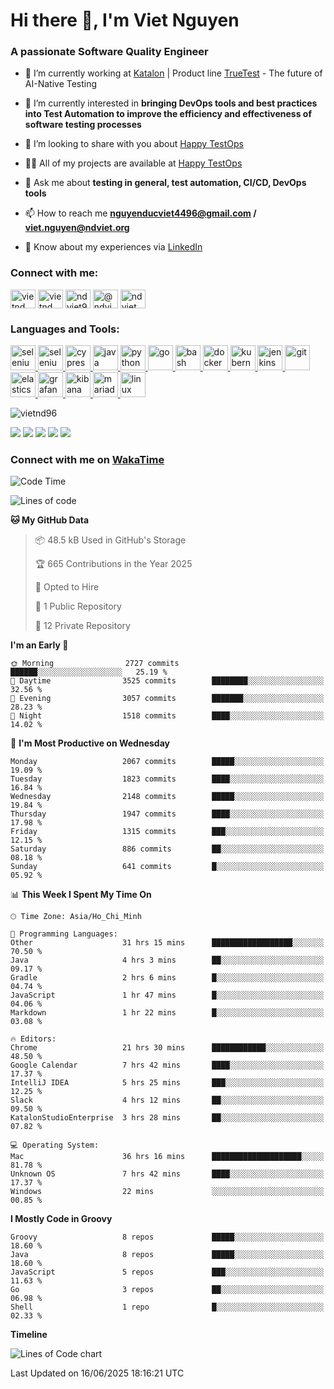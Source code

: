 <h1 align="left">Hi there 👋, I'm Viet Nguyen</h1>
<h3 align="left">A passionate Software Quality Engineer</h3>

- 🔭 I’m currently working at [Katalon](https://katalon.com/) | Product line [TrueTest](https://katalon.com/truetest) - The future of AI-Native Testing

- 🌱 I’m currently interested in **bringing DevOps tools and best practices into Test Automation to improve the
  efficiency and effectiveness of software testing processes**

- 👯 I’m looking to share with you about [Happy TestOps](https://github.com/ndviet)

- 👨‍💻 All of my projects are available at [Happy TestOps](https://github.com/ndviet)

- 💬 Ask me about **testing in general, test automation, CI/CD, DevOps tools**

- 📫 How to reach me **nguyenducviet4496@gmail.com / viet.nguyen@ndviet.org**

- 📄 Know about my experiences via [LinkedIn](https://www.linkedin.com/in/vietnd96/)

<h3 align="left">Connect with me:</h3>
<p align="left">
<a href="https://linkedin.com/in/vietnd96" target="blank"><img align="center" src="https://raw.githubusercontent.com/rahuldkjain/github-profile-readme-generator/master/src/images/icons/Social/linked-in-alt.svg" alt="vietnd" height="30" width="40" /></a>
<a href="https://fb.com/vietnd96" target="blank"><img align="center" src="https://raw.githubusercontent.com/rahuldkjain/github-profile-readme-generator/master/src/images/icons/Social/facebook.svg" alt="vietnd" height="30" width="40" /></a>
<a href="https://instagram.com/vietnd96" target="blank"><img align="center" src="https://raw.githubusercontent.com/rahuldkjain/github-profile-readme-generator/master/src/images/icons/Social/instagram.svg" alt="ndviet96" height="30" width="40" /></a>
<a href="https://medium.com/@ndviet" target="blank"><img align="center" src="https://raw.githubusercontent.com/rahuldkjain/github-profile-readme-generator/master/src/images/icons/Social/medium.svg" alt="@ndviet" height="30" width="40" /></a>
<a href="https://dev.to/ndviet" target="blank"><img align="center" src="https://raw.githubusercontent.com/rahuldkjain/github-profile-readme-generator/master/src/images/icons/Social/devto.svg" alt="ndviet" height="30" width="40" /></a>
</p>

<h3 align="left">Languages and Tools:</h3>
<p align="left">  
  <a href="https://www.selenium.dev" target="_blank" rel="noreferrer"> <img src="https://raw.githubusercontent.com/SeleniumHQ/docker-selenium/trunk/logo.png" alt="selenium" width="40" height="40"/> </a> 
  <a href="https://playwright.dev" target="_blank" rel="noreferrer"> <img src="https://playwright.dev/img/playwright-logo.svg" alt="selenium" width="40" height="40"/> </a>  
  <a href="https://www.cypress.io" target="_blank" rel="noreferrer"> <img src="https://avatars.githubusercontent.com/u/8908513" alt="cypress" width="40" height="40"/> </a> 
  <a href="https://www.java.com" target="_blank" rel="noreferrer"> <img src="https://raw.githubusercontent.com/devicons/devicon/master/icons/java/java-original.svg" alt="java" width="40" height="40"/> </a>
  <a href="https://www.python.org" target="_blank" rel="noreferrer"> <img src="https://raw.githubusercontent.com/devicons/devicon/master/icons/python/python-original.svg" alt="python" width="40" height="40"/> </a>
  <a href="https://golang.org" target="_blank" rel="noreferrer"> <img src="https://raw.githubusercontent.com/devicons/devicon/master/icons/go/go-original.svg" alt="go" width="40" height="40"/> </a> 
  <a href="https://www.gnu.org/software/bash/" target="_blank" rel="noreferrer"> <img src="https://www.vectorlogo.zone/logos/gnu_bash/gnu_bash-icon.svg" alt="bash" width="40" height="40"/> </a>
  <a href="https://www.docker.com/" target="_blank" rel="noreferrer"> <img src="https://raw.githubusercontent.com/devicons/devicon/master/icons/docker/docker-original-wordmark.svg" alt="docker" width="40" height="40"/> </a>  
  <a href="https://kubernetes.io" target="_blank" rel="noreferrer"> <img src="https://www.vectorlogo.zone/logos/kubernetes/kubernetes-icon.svg" alt="kubernetes" width="40" height="40"/> </a>  
  <a href="https://www.jenkins.io" target="_blank" rel="noreferrer"> <img src="https://www.vectorlogo.zone/logos/jenkins/jenkins-icon.svg" alt="jenkins" width="40" height="40"/> </a> 
  <a href="https://git-scm.com/" target="_blank" rel="noreferrer"> <img src="https://www.vectorlogo.zone/logos/git-scm/git-scm-icon.svg" alt="git" width="40" height="40"/> </a> 
  <a href="https://www.elastic.co" target="_blank" rel="noreferrer"> <img src="https://www.vectorlogo.zone/logos/elastic/elastic-icon.svg" alt="elasticsearch" width="40" height="40"/> </a> 
  <a href="https://grafana.com" target="_blank" rel="noreferrer"> <img src="https://www.vectorlogo.zone/logos/grafana/grafana-icon.svg" alt="grafana" width="40" height="40"/> </a> 
  <a href="https://www.elastic.co/kibana" target="_blank" rel="noreferrer"> <img src="https://www.vectorlogo.zone/logos/elasticco_kibana/elasticco_kibana-icon.svg" alt="kibana" width="40" height="40"/> </a>
  <a href="https://mariadb.org/" target="_blank" rel="noreferrer"> <img src="https://www.vectorlogo.zone/logos/mariadb/mariadb-icon.svg" alt="mariadb" width="40" height="40"/> </a> 
  <a href="https://www.linux.org/" target="_blank" rel="noreferrer"> <img src="https://raw.githubusercontent.com/devicons/devicon/master/icons/linux/linux-original.svg" alt="linux" width="40" height="40"/> </a> 
</p>

<p align="left"> <img src="https://komarev.com/ghpvc/?username=vietnd96&label=GitHub%20Profile%20Views&color=0e75b6&style=flat" alt="vietnd96" /> </p>

[![](https://raw.githubusercontent.com/vietnd96/vietnd96/main/profile-summary-card-output/github/0-profile-details.svg)](#)
[![](https://raw.githubusercontent.com/vietnd96/vietnd96/main/profile-summary-card-output/github/1-repos-per-language.svg)](#)
[![](https://raw.githubusercontent.com/vietnd96/vietnd96/main/profile-summary-card-output/github/2-most-commit-language.svg)](#)
[![](https://raw.githubusercontent.com/vietnd96/vietnd96/main/profile-summary-card-output/github/3-stats.svg)](#)
[![](https://raw.githubusercontent.com/vietnd96/vietnd96/main/profile-summary-card-output/github/4-productive-time.svg)](#)

<h3 align="left">Connect with me on <a href="https://wakatime.com/@vietnd96" target="_blank" rel="noreferrer">
WakaTime</a> </h3>

<!--START_SECTION:waka-->
![Code Time](http://img.shields.io/badge/Code%20Time-2%2C756%20hrs%2038%20mins-blue)

![Lines of code](https://img.shields.io/badge/From%20Hello%20World%20I%27ve%20Written-4.6%20million%20lines%20of%20code-blue)

**🐱 My GitHub Data** 

> 📦 48.5 kB Used in GitHub's Storage 
 > 
> 🏆 665 Contributions in the Year 2025
 > 
> 💼 Opted to Hire
 > 
> 📜 1 Public Repository 
 > 
> 🔑 12 Private Repository 
 > 
**I'm an Early 🐤** 

```text
🌞 Morning                2727 commits        ██████░░░░░░░░░░░░░░░░░░░   25.19 % 
🌆 Daytime                3525 commits        ████████░░░░░░░░░░░░░░░░░   32.56 % 
🌃 Evening                3057 commits        ███████░░░░░░░░░░░░░░░░░░   28.23 % 
🌙 Night                  1518 commits        ████░░░░░░░░░░░░░░░░░░░░░   14.02 % 
```
📅 **I'm Most Productive on Wednesday** 

```text
Monday                   2067 commits        █████░░░░░░░░░░░░░░░░░░░░   19.09 % 
Tuesday                  1823 commits        ████░░░░░░░░░░░░░░░░░░░░░   16.84 % 
Wednesday                2148 commits        █████░░░░░░░░░░░░░░░░░░░░   19.84 % 
Thursday                 1947 commits        ████░░░░░░░░░░░░░░░░░░░░░   17.98 % 
Friday                   1315 commits        ███░░░░░░░░░░░░░░░░░░░░░░   12.15 % 
Saturday                 886 commits         ██░░░░░░░░░░░░░░░░░░░░░░░   08.18 % 
Sunday                   641 commits         █░░░░░░░░░░░░░░░░░░░░░░░░   05.92 % 
```


📊 **This Week I Spent My Time On** 

```text
🕑︎ Time Zone: Asia/Ho_Chi_Minh

💬 Programming Languages: 
Other                    31 hrs 15 mins      ██████████████████░░░░░░░   70.50 % 
Java                     4 hrs 3 mins        ██░░░░░░░░░░░░░░░░░░░░░░░   09.17 % 
Gradle                   2 hrs 6 mins        █░░░░░░░░░░░░░░░░░░░░░░░░   04.74 % 
JavaScript               1 hr 47 mins        █░░░░░░░░░░░░░░░░░░░░░░░░   04.06 % 
Markdown                 1 hr 22 mins        █░░░░░░░░░░░░░░░░░░░░░░░░   03.08 % 

🔥 Editors: 
Chrome                   21 hrs 30 mins      ████████████░░░░░░░░░░░░░   48.50 % 
Google Calendar          7 hrs 42 mins       ████░░░░░░░░░░░░░░░░░░░░░   17.37 % 
IntelliJ IDEA            5 hrs 25 mins       ███░░░░░░░░░░░░░░░░░░░░░░   12.25 % 
Slack                    4 hrs 12 mins       ██░░░░░░░░░░░░░░░░░░░░░░░   09.50 % 
KatalonStudioEnterprise  3 hrs 28 mins       ██░░░░░░░░░░░░░░░░░░░░░░░   07.82 % 

💻 Operating System: 
Mac                      36 hrs 16 mins      ████████████████████░░░░░   81.78 % 
Unknown OS               7 hrs 42 mins       ████░░░░░░░░░░░░░░░░░░░░░   17.37 % 
Windows                  22 mins             ░░░░░░░░░░░░░░░░░░░░░░░░░   00.85 % 
```

**I Mostly Code in Groovy** 

```text
Groovy                   8 repos             █████░░░░░░░░░░░░░░░░░░░░   18.60 % 
Java                     8 repos             █████░░░░░░░░░░░░░░░░░░░░   18.60 % 
JavaScript               5 repos             ███░░░░░░░░░░░░░░░░░░░░░░   11.63 % 
Go                       3 repos             ██░░░░░░░░░░░░░░░░░░░░░░░   06.98 % 
Shell                    1 repo              █░░░░░░░░░░░░░░░░░░░░░░░░   02.33 % 
```



**Timeline**

![Lines of Code chart](https://raw.githubusercontent.com/VietND96/VietND96/main/assets/bar_graph.png)


 Last Updated on 16/06/2025 18:16:21 UTC
<!--END_SECTION:waka-->
